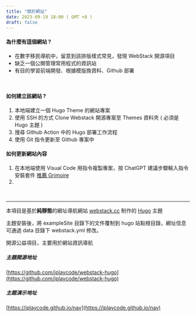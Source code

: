 ```yaml
---
title: "關於網站"
date: 2023-09-19 18:00 ( GMT +8 )
draft: false
---
```


#### 為什麼有這個網站 ?

- 在數字移民導航中，留意到該排版樣式常見，發現 WebStack 開源項目
- 缺乏一個公開管理常用程式的資訊站
- 有目的學習前端開發、根據模版換資料、Github 部署

</br>

#### 如何建立該網站 ?

1. 本地端建立一個 Hugo Theme 的網站專案 
2. 使用 SSH 的方式 Clone Webstack 開源專案至 Themes 資料夾 ( 必須是 Hugo 主題 )
3. 搜尋 Github Action 中的 Hugo 部署工作流程
4. 使用 Git 指令更新至 Github 專案中

#### 如何更新網站內容

1. 在本地端使用 Visual Code 用指令複製專案，按 ChatGPT 建議步驟輸入指令安裝套件 [推薦 Grimoire](https://chatgpt.com/g/g-n7Rs0IK86-grimoire)
2. 

</br>

---

本項目是基於**純靜態**的網址導航網站 [webstack.cc](https://github.com/WebStackPage/WebStackPage.github.io) 制作的 [Hugo](https://gohugo.io/) 主題

主題安裝後，將 exampleSite 目錄下的文件覆制到 hugo 站點根目錄，網址信息可通過 data 目錄下 webstack.yml 修改。

開源公益項目，主要用於網站資訊導航

##### 主題開源地址
[https://github.com/iplaycode/webstack-hugo](https://github.com/iplaycode/webstack-hugo)

##### 主题演示地址
[https://iplaycode.github.io/nav](https://iplaycode.github.io/nav)
